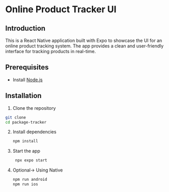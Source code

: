 # Online Product Tracker UI

## Introduction

This is a React Native application built with Expo to showcase the UI for an online product tracking system. The app provides a clean and user-friendly interface for tracking products in real-time.

## Prerequisites

- Install [Node.js](https://nodejs.org/)

## Installation

1. Clone the repository

```bash
git clone
cd package-tracker
```

2. Install dependencies

   ```bash
   npm install
   ```

3. Start the app

   ```bash
    npx expo start
   ```

4. Optional-> Using Native
   ```bash
   npm run android
   npm run ios
   ```
